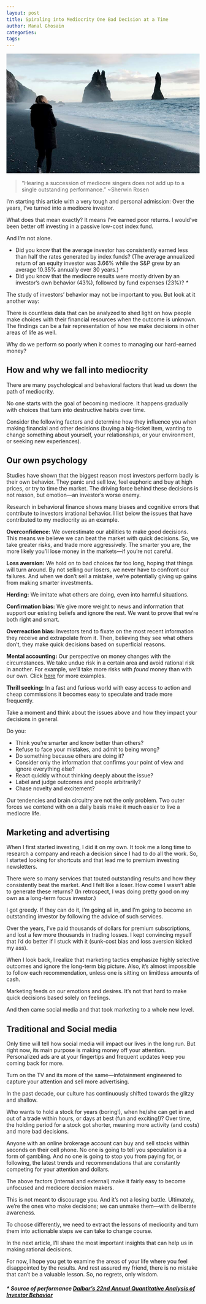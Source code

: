 ```yaml
---
layout: post
title: Spiraling into Mediocrity One Bad Decision at a Time
author: Manal Ghosain
categories:
tags:
---
```


![Disappointed](/images/mediocre.jpg)

 > “Hearing a succession of mediocre singers does not add up to a single outstanding performance.” ~Sherwin Rosen 

I’m starting this article with a very tough and personal admission: Over the years, I’ve turned into a mediocre investor.

What does that mean exactly? It means I’ve earned poor returns. I would’ve been better off investing in a passive low-cost index fund.

And I’m not alone.

- Did you know that the average investor has consistently earned less than half the rates generated by index funds? (The average annualized return of an equity investor was 3.66% while the S&P grew by an average 10.35% annually over 30 years.) _*_
- Did you know that the mediocre results were mostly driven by an investor’s own behavior (43%), followed by fund expenses (23%)? _*_

The study of investors’ behavior may not be important to you. But look at it another way: 

There is countless data that can be analyzed to shed light on how people make choices with their financial resources when the outcome is unknown. The findings can be a fair representation of how we make decisions in other areas of life as well.

Why do we perform so poorly when it comes to managing our hard-earned money?

## How and why we fall into mediocrity

There are many psychological and behavioral factors that lead us down the path of mediocrity.  

No one starts with the goal of becoming mediocre. It happens gradually with choices that turn into destructive habits over time.

Consider the following factors and determine how they influence you when making financial and other decisions (buying a big-ticket item, wanting to change something about yourself, your relationships, or your environment, or seeking new experiences).

## Our own psychology

Studies have shown that the biggest reason most investors perform badly is their own behavior. They panic and sell low, feel euphoric and buy at high prices, or try to time the market. The driving force behind these decisions is not reason, but emotion—an investor’s worse enemy. 

Research in behavioral finance shows many biases and cognitive errors that contribute to investors irrational behavior. I list below the issues that have contributed to my mediocrity as an example.

**Overconfidence:** We overestimate our abilities to make good decisions. This means we believe we can beat the market with quick decisions. So, we take greater risks, and trade more aggressively. The smarter you are, the more likely you’ll lose money in the markets—if you’re not careful.

**Loss aversion:** We hold on to bad choices far too long, hoping that things will turn around. By not selling our losers, we never have to confront our failures. And when we don’t sell a mistake, we’re potentially giving up gains from making smarter investments.

**Herding:** We imitate what others are doing, even into harmful situations.

**Confirmation bias:** We give more weight to news and information that support our existing beliefs and ignore the rest. We want to prove that we’re both right and smart. 

**Overreaction bias:** Investors tend to fixate on the most recent information they receive and extrapolate from it. Then, believing they see what others don’t, they make quick decisions based on superficial reasons.

**Mental accounting:** Our perspective on money changes with the circumstances. We take undue risk in a certain area and avoid rational risk in another. For example, we’ll take more risks with *found* money than with our own. Click [here](http://thecollegeinvestor.com/8748/examples-of-mental-accounting/) for more examples.

**Thrill seeking:** In a fast and furious world with easy access to action and cheap commissions it becomes easy to speculate and trade more frequently. 

Take a moment and think about the issues above and how they impact your decisions in general.

Do you:

- Think you’re smarter and know better than others?
- Refuse to face your mistakes, and admit to being wrong?
- Do something because others are doing it?
- Consider only the information that confirms your point of view and ignore everything else?
- React quickly without thinking deeply about the issue?
- Label and judge outcomes and people arbitrarily?
- Chase novelty and excitement?

Our tendencies and brain circuitry are not the only problem. Two outer forces we contend with on a daily basis make it much easier to live a mediocre life.

## Marketing and advertising

When I first started investing, I did it on my own. It took me a long time to research a company and reach a decision since I had to do all the work. So, I started looking for shortcuts and that lead me to premium investing newsletters.

There were so many services that touted outstanding results and how they consistently beat the market.  And I felt like a loser. How come I wasn’t able to generate these returns? (In retrospect, I was doing pretty good on my own as a long-term focus investor.)

I got greedy. If they can do it, I’m going all in, and I’m going to become an outstanding investor by following the advice of such services.

Over the years, I’ve paid thousands of dollars for premium subscriptions, and lost a few more thousands in trading losses. I kept convincing myself that I’d do better if I stuck with it (sunk-cost bias and loss aversion kicked my ass).

When I look back, I realize that marketing tactics emphasize highly selective outcomes and ignore the long-term big picture. Also, it’s almost impossible to follow each recommendation, unless one is sitting on limitless amounts of cash.

Marketing feeds on our emotions and desires. It’s not that hard to make quick decisions based solely on feelings.

And then came social media and that took marketing to a whole new level.

## Traditional and Social media

Only time will tell how social media will impact our lives in the long run. But right now, its main purpose is making money off your attention. Personalized ads are at your fingertips and frequent updates keep you coming back for more. 

Turn on the TV and its more of the same—infotainment engineered to capture your attention and sell more advertising.

In the past decade, our culture has continuously shifted towards the glitzy and shallow.

Who wants to hold a stock for years (boring!), when he/she can get in and out of a trade within hours, or days at best (fun and exciting!)? Over time, the holding period for a stock got shorter, meaning more activity (and costs) and more bad decisions. 

Anyone with an online brokerage account can buy and sell stocks within seconds on their cell phone. No one is going to tell you speculation is a form of gambling. And no one is going to stop you from paying for, or following, the latest trends and recommendations that are constantly competing for your attention and dollars. 

The above factors (internal and external) make it fairly easy to become unfocused and mediocre decision makers. 

This is not meant to discourage you.  And it’s not a losing battle. Ultimately, we’re the ones who make decisions; we can unmake them—with deliberate awareness.

To choose differently, we need to extract the lessons of mediocrity and turn them into actionable steps we can take to change course.

In the next article, I’ll share the most important insights that can help us in making rational decisions. 

For now, I hope you get to examine the areas of your life where you feel disappointed by the results. And rest assured my friend, there is no mistake that can’t be a valuable lesson. So, no regrets, only wisdom.

##### * Source of performance [Dalbar’s 22nd Annual Quantitative Analysis of Investor Behavior](http://www.dalbar.com)
